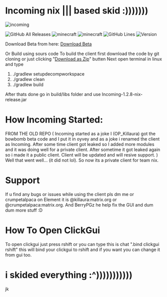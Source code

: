 # Incoming nix ||| based skid :)))))))
![incoming](https://user-images.githubusercontent.com/83659309/144625711-f1d1abf1-5583-489a-988f-468e898aa60b.png)

![GitHub All Releases](https://img.shields.io/github/downloads/KillAura7170/Incoming-nix/total?color=red)
![minecraft](https://img.shields.io/badge/Minecraft-1.12.2-red.svg)
![minecraft](https://img.shields.io/badge/Client--Prefix-.-red)
![GitHub Lines](https://img.shields.io/tokei/lines/github.com/KillAura7170/Incoming-nix?color=red)
![Version](https://img.shields.io/badge/version-v1.2.8-nix-red)

Download Beta from here: [Download Beta](https://github.com/KillAura7170/Incoming-nix/releases/tag/v1.2.8-nix-beta)

Or Build using sours code
To build the client first download the code by git cloning or just clicking "[Download as Zip](https://github.com/KillAura7170/Incoming-nix/archive/refs/heads/master.zip)" butten
Next open terminal in linux and type
1) ./gradlew setupdecompworkspace
2) ./gradlew clean
3) ./gradlew build

After thats done go in build/libs folder and use Incoming-1.2.8-nix-release.jar

# How Incoming Started:
FROM THE OLD REPO ( Incoming started as a joke I (OP_Killaura) got the bowbomb beta code and I put it in oyvey and as a joke i renamed the client as Incoming. After some time client got leaked so I added more modules and it was doing well for a private client. After sometime it got leaked again so i made it a public client. Client will be updated and will resive support. ) Well that went well... (it did not lol). So now its a private client for team nix.

# Support
If u find any bugs or issues while using the client pls dm me or crumpetalpaca on Element it is @killaura:matrix.org or @crumpetalpaca:matrix.org. And BerryPGz he help fix the GUI and dum dum more stuff :D

# How To Open ClickGui
To open clickgui just press rshift or you can type this is chat ".bind clickgui rshift" this will bind your clickgui to rshift and if you want you can change it from gui too.

# i skided everything :^)))))))))))
jk
